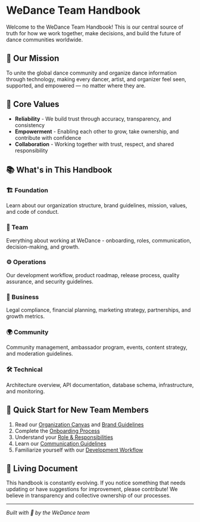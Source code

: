 # WeDance Team Handbook

Welcome to the WeDance Team Handbook! This is our central source of truth for how we work together, make decisions, and build the future of dance communities worldwide.

## 🎯 Our Mission

To unite the global dance community and organize dance information through technology, making every dancer, artist, and organizer feel seen, supported, and empowered — no matter where they are.

## 🌟 Core Values

- **Reliability** - We build trust through accuracy, transparency, and consistency
- **Empowerment** - Enabling each other to grow, take ownership, and contribute with confidence
- **Collaboration** - Working together with trust, respect, and shared responsibility

## 📚 What's in This Handbook

### 🏗️ Foundation

Learn about our organization structure, brand guidelines, mission, values, and code of conduct.

### 👥 Team

Everything about working at WeDance - onboarding, roles, communication, decision-making, and growth.

### ⚙️ Operations

Our development workflow, product roadmap, release process, quality assurance, and security guidelines.

### 💼 Business

Legal compliance, financial planning, marketing strategy, partnerships, and growth metrics.

### 🌍 Community

Community management, ambassador program, events, content strategy, and moderation guidelines.

### 🛠️ Technical

Architecture overview, API documentation, database schema, infrastructure, and monitoring.

## 🚀 Quick Start for New Team Members

1. Read our [Organization Canvas](/organization) and [Brand Guidelines](/brand)
2. Complete the [Onboarding Process](/handbook/onboarding)
3. Understand your [Role & Responsibilities](/handbook/roles)
4. Learn our [Communication Guidelines](/handbook/communication)
5. Familiarize yourself with our [Development Workflow](/handbook/development-workflow)

## 🔄 Living Document

This handbook is constantly evolving. If you notice something that needs updating or have suggestions for improvement, please contribute! We believe in transparency and collective ownership of our processes.

---

_Built with 💃 by the WeDance team_
